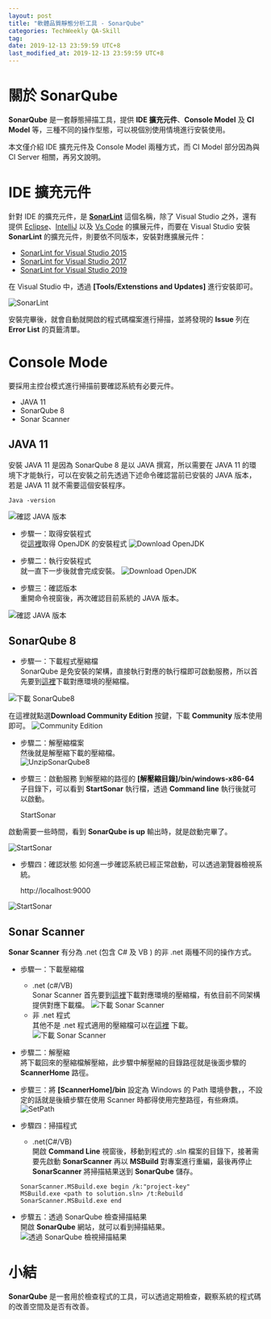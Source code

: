 ```yaml
---
layout: post
title: "軟體品質靜態分析工具 - SonarQube"
categories: TechWeekly QA-Skill
tag: 
date: 2019-12-13 23:59:59 UTC+8 
last_modified_at: 2019-12-13 23:59:59 UTC+8 
---
```


# 關於 SonarQube 
**SonarQube** 是一套靜態掃描工具，提供 **IDE 擴充元件**、**Console Model** 及 **CI Model** 等，三種不同的操作型態，可以視個別使用情境進行安裝使用。  

本文僅介紹 IDE 擴充元件及 Console Model 兩種方式，而 CI Model 部分因為與 CI Server 相關，再另文說明。

# IDE 擴充元件
針對 IDE 的擴充元件，是 [**SonarLint**][SonarLint] 這個名稱，除了 Visual Studio 之外，還有提供 [Eclipse][InEclipse]、[IntelliJ][InIntelliJ] 以及 [Vs Code][InVsCode] 的擴展元件，而要在 Visual Studio 安裝 **SonarLint** 的擴充元件，則要依不同版本，安裝對應擴展元件：
* [SonarLint for Visual Studio 2015][SonarLintVS2015]
* [SonarLint for Visual Studio 2017][SonarLintVS2017]
* [SonarLint for Visual Studio 2019][SonarLintVS2019]

在 Visual Studio 中，透過 **[Tools/Extenstions and Updates]** 進行安裝即可。

![SonarLint](/assets/SonarQube/SonarLint.png)

安裝完畢後，就會自動就開啟的程式碼檔案進行掃描，並將發現的 **Issue** 列在 **Error List** 的頁籤清單。

# Console Mode
要採用主控台模式進行掃描前要確認系統有必要元件。

* JAVA 11 
* SonarQube 8
* Sonar Scanner

## JAVA 11
安裝 JAVA 11 是因為 SonarQube 8 是以 JAVA 撰寫，所以需要在 JAVA 11 的環境下才能執行，可以在安裝之前先透過下述命令確認當前已安裝的 JAVA 版本，若是 JAVA 11 就不需要這個安裝程序。  

    Java -version

![確認 JAVA 版本](/assets/SonarQube/JavaVersionBeforInstall.png)

* 步驟一：取得安裝程式  
從[這裡][DownloadJava11]取得 OpenJDK 的安裝程式
![Download OpenJDK](/assets/SonarQube/DownloadOpenJDK.png)

* 步驟二：執行安裝程式  
就一直下一步後就會完成安裝。
![Download OpenJDK](/assets/SonarQube/InstallOpenJDKFinish.png)

* 步驟三：確認版本  
重開命令視窗後，再次確認目前系統的 JAVA 版本。

![確認 JAVA 版本](/assets/SonarQube/JavaVersionAfterInstall.png)

## SonarQube 8
* 步驟一：下載程式壓縮檔  
SonarQube 是免安裝的架構，直接執行對應的執行檔即可啟動服務，所以首先要到[這裡][SonarQube8Download]下載對應環境的壓縮檔。

![下載 SonarQube8](/assets/SonarQube/DownloadSonarQube8.png)

在這裡就點選**Download Community Edition** 按鍵，下載 **Community** 版本使用即可。
![Community Edition](/assets/SonarQube/DownloadSonarQube8_1.png)

* 步驟二：解壓縮檔案  
然後就是解壓縮下載的壓縮檔。  
![UnzipSonarQube8](/assets/SonarQube/UnzipSonarQube8.png)

* 步驟三：啟動服務
到解壓縮的路徑的 **[解壓縮目錄]/bin/windows-x86-64** 子目錄下，可以看到 **StartSonar** 執行檔，透過 **Command line** 執行後就可以啟動。

    StartSonar 

啟動需要一些時間，看到 **SonarQube is up** 輸出時，就是啟動完畢了。  

![StartSonar](/assets/SonarQube/StartSonar.png)

* 步驟四：確認狀態
如何進一步確認系統已經正常啟動，可以透過瀏覽器檢視系統。

    http://localhost:9000

![StartSonar](/assets/SonarQube/SonarQubeInitial.png)

## Sonar Scanner
**Sonar Scanner** 有分為 .net (包含 C# 及 VB ) 的非 .net 兩種不同的操作方式。
* 歩驟一：下載壓縮檔
    * .net (c#/VB)  
    Sonar Scanner 首先要到[這裡][SonarScannerDownloadDotNet]下載對應環境的壓縮檔，有依目前不同架構提供對應下載檔。
    ![下載 Sonar Scanner](/assets/SonarQube/DownloadSonarScannerDotNet.png)
    * 非 .net 程式  
    其他不是 .net 程式適用的壓縮檔可以在[這裡][SonarScannerDownloadNotDotNet] 下載。
    ![下載 Sonar Scanner](/assets/SonarQube/DownloadSonarScannerNotDotNet.png)

* 步驟二：解壓縮  
將下載回來的壓縮檔解壓縮，此步驟中解壓縮的目錄路徑就是後面步驟的 **ScannerHome** 路徑。

* 步驟三：將 **[ScannerHome]/bin** 設定為 Windows 的 Path 環境參數，，不設定的話就是後續步驟在使用 Scanner 時都得使用完整路徑，有些麻煩。
![SetPath](/assets/SonarQube/SetPath.png)

* 步驟四：掃描程式
    * .net(C#/VB)  
    開啟 **Command Line** 視窗後，移動到程式的 .sln 檔案的目錄下，接著需要先啟動 **SonarScanner** 再以 **MSBuild** 對專案進行重編，最後再停止 **SonarScanner** 將掃描結果送到 **SonarQube** 儲存。

    ```
    SonarScanner.MSBuild.exe begin /k:"project-key" 
    MSBuild.exe <path to solution.sln> /t:Rebuild
    SonarScanner.MSBuild.exe end 
    ```
* 步驟五：透過 SonarQube 檢查掃描結果  
開啟 **SonarQube** 網站，就可以看到掃描結果。
![透過 SonarQube 檢視掃描結果](/assets/SonarQube/SeeScannerResultOnSonarQube.png)

# 小結
**SonarQube** 是一套用於檢查程式的工具，可以透過定期檢查，觀察系統的程式碼的改善空間及是否有改善。

[DownLoadJava11]:https://adoptopenjdk.net
[SonarQube8Download]:https://www.sonarqube.org
[SonarScannerDownloadDotNet]:https://docs.sonarqube.org/latest/analysis/scan/sonarscanner-for-msbuild/
[SonarScannerDownloadNotDotNet]:https://docs.sonarqube.org/latest/analysis/scan/sonarscanner/

[QalityInWiki]:https://en.wikipedia.org/wiki/Software_quality#/media/
[OWASP]:https://www.owasp.org/index.php/Main_Page "OWASP.org"

[SonarLint]:https://www.sonarlint.org/ "SonarLint 官網"
[InEclipse]:https://marketplace.eclipse.org/content/sonarlint "SonarLint"
[InIntelliJ]:https://plugins.jetbrains.com/plugin/7973-sonarlint "SonarLint"
[InVsCode]:https://marketplace.visualstudio.com/items?itemName=SonarSource.sonarlint-vscode "SonarLint"

[SonarLintVS2015]:https://marketplace.visualstudio.com/items?itemName=SonarSource.SonarLintforVisualStudio2015 "SonarLint for Visual Studio 2015"
[SonarLintVS2017]:https://marketplace.visualstudio.com/items?itemName=SonarSource.SonarLintforVisualStudio2017 "SonarLint for Visual Studio 2017"
[SonarLintVS2019]:https://marketplace.visualstudio.com/items?itemName=SonarSource.SonarLintforVisualStudio2019 "SonarLint for Visual Studio 2019"

